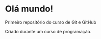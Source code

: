 # Olá mundo!
 Primeiro repositório do curso de Git e GitHub

Criado durante um curso de programação.